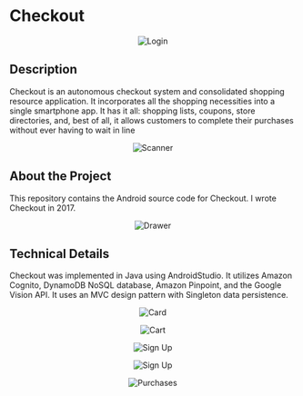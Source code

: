 # Checkout



<p align="center">

  <img src="https://github.com/abewheel/Checkout/blob/master/images/ssLogin.PNG" alt="Login"/>

</p>



## Description


Checkout is an autonomous checkout system and consolidated shopping resource application. It incorporates all the shopping necessities into a single smartphone app. It has it all: shopping lists, coupons, store directories, and, best of all, it allows customers to complete their purchases without ever having to wait in line



<p align="center">

  <img src="https://github.com/abewheel/Checkout/blob/master/images/ssScan.PNG" alt="Scanner"/>

</p>



## About the Project


This repository contains the Android source code for Checkout. I wrote Checkout in 2017.



<p align="center">

  <img src="https://github.com/abewheel/Checkout/blob/master/images/ssDrawer.PNG" alt="Drawer"/>

</p>



## Technical Details


Checkout was implemented in Java using AndroidStudio. It utilizes Amazon Cognito, DynamoDB NoSQL database, Amazon Pinpoint, and the Google Vision API. It uses an MVC design pattern with Singleton data persistence.



<p align="center">

  <img src="https://github.com/abewheel/Checkout/blob/master/images/ssCard.PNG" alt="Card"/>

</p>



<p align="center">

  <img src="https://github.com/abewheel/Checkout/blob/master/images/ssCart.PNG" alt="Cart"/>

</p>



<p align="center">

  <img src="https://github.com/abewheel/Checkout/blob/master/images/ssForgotPassword.PNG" alt="Sign Up"/>

</p>



<p align="center">

  <img src="https://github.com/abewheel/Checkout/blob/master/images/ssSignUp.PNG" alt="Sign Up"/>

</p>



<p align="center">

  <img src="https://github.com/abewheel/Checkout/blob/master/images/ssHistory.PNG" alt="Purchases"/>

</p>

